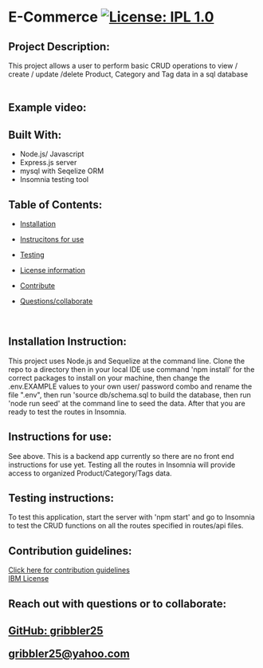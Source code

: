 # E-Commerce [![License: IPL 1.0](https://img.shields.io/badge/License-IPL_1.0-blue.svg)](https://opensource.org/licenses/IPL-1.0)

## Project Description:

This project allows a user to perform basic CRUD operations to view / create / update /delete Product, Category and Tag data in a sql database  
 </br>

## Example video:

## Built With:

- Node.js/ Javascript
- Express.js server
- mysql with Seqelize ORM
- Insomnia testing tool

## Table of Contents:

- <a href="#install">Installation</a>

- <a href="#inst">Instrucitons for use</a>

- <a href="#test">Testing</a>

- <a href="#cont">License information</a>

- <a href="#cont">Contribute</a>

- <a href="#coll">Questions/collaborate </a>

 </br>

<h2 id="install"> Installation Instruction:</h2>
  This project uses Node.js and Sequelize at the command line. Clone the repo to a directory then in your local IDE use command 'npm install'  for the correct packages to install on your machine, then change the .env.EXAMPLE values to your own user/ password combo and rename the file ".env", then run 'source db/schema.sql to build the database, then run 'node run seed' at the command line to seed the data.  After that you are ready to test the routes in Insomnia.
  </br>

  <h2 id="inst"> Instructions for use:</h2>
  See above.  This is a backend app currently so there are no front end instructions for use yet.  Testing all the routes in Insomnia will provide access to organized Product/Category/Tags data.
  
  </br>

  <h2 id="test"> Testing instructions:</h2>
  To test this application, start the server with 'npm start' and go to Insomnia to test the CRUD functions on all the routes specified in routes/api files.
  </br>

 <h2 id="cont"> Contribution guidelines:</h2>
  <a href="https://www.contributor-covenant.org">  Click here for contribution guidelines </a>
  </br>
  <a href="https://opensource.org/licenses/IPL-1.0">IBM License</a>
  
  </br>

  <footer>
  <h2 id="coll"> Reach out with questions or to collaborate:<h2>

<a href="https://github.com/gribbler25">GitHub: gribbler25</a>

<a href="mailto:gribbler25@yahoo.com">gribbler25@yahoo.com</a>

  </footer>
